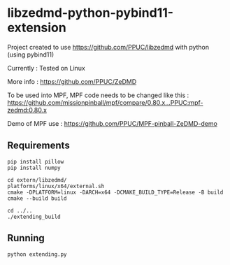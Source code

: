 # libzedmd-python-pybind11-extension
Project created to use https://github.com/PPUC/libzedmd with python (using pybind11)

Currently : Tested on Linux

More info : https://github.com/PPUC/ZeDMD

To be used into MPF, MPF code needs to be changed like this : https://github.com/missionpinball/mpf/compare/0.80.x...PPUC:mpf-zedmd:0.80.x

Demo of MPF use : https://github.com/PPUC/MPF-pinball-ZeDMD-demo

## Requirements
```shell
pip install pillow
pip install numpy

cd extern/libzedmd/
platforms/linux/x64/external.sh
cmake -DPLATFORM=linux -DARCH=x64 -DCMAKE_BUILD_TYPE=Release -B build
cmake --build build

cd ../..
./extending_build
```

## Running
```shell
python extending.py 
```
